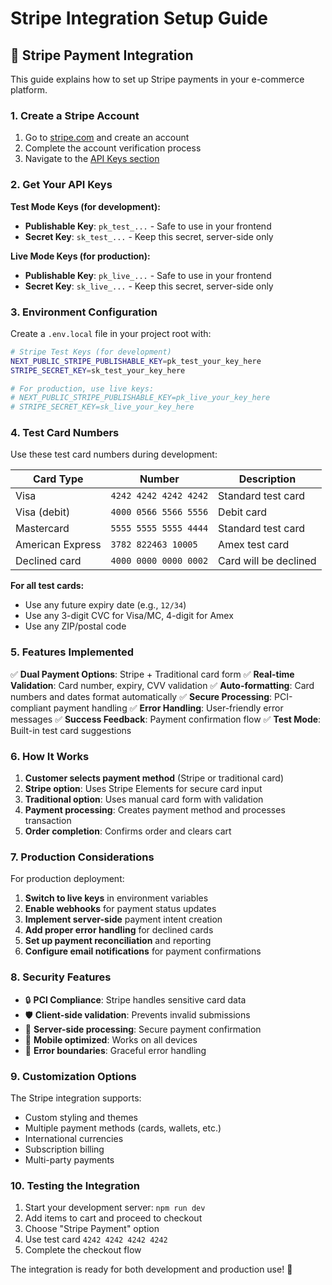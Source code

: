 # Stripe Integration Setup Guide

## 🚀 Stripe Payment Integration

This guide explains how to set up Stripe payments in your e-commerce platform.

### 1. **Create a Stripe Account**

1. Go to [stripe.com](https://stripe.com) and create an account
2. Complete the account verification process
3. Navigate to the [API Keys section](https://dashboard.stripe.com/apikeys)

### 2. **Get Your API Keys**

**Test Mode Keys (for development):**
- **Publishable Key**: `pk_test_...` - Safe to use in your frontend
- **Secret Key**: `sk_test_...` - Keep this secret, server-side only

**Live Mode Keys (for production):**
- **Publishable Key**: `pk_live_...` - Safe to use in your frontend
- **Secret Key**: `sk_live_...` - Keep this secret, server-side only

### 3. **Environment Configuration**

Create a `.env.local` file in your project root with:

```bash
# Stripe Test Keys (for development)
NEXT_PUBLIC_STRIPE_PUBLISHABLE_KEY=pk_test_your_key_here
STRIPE_SECRET_KEY=sk_test_your_key_here

# For production, use live keys:
# NEXT_PUBLIC_STRIPE_PUBLISHABLE_KEY=pk_live_your_key_here
# STRIPE_SECRET_KEY=sk_live_your_key_here
```

### 4. **Test Card Numbers**

Use these test card numbers during development:

| Card Type | Number | Description |
|-----------|--------|-------------|
| Visa | `4242 4242 4242 4242` | Standard test card |
| Visa (debit) | `4000 0566 5566 5556` | Debit card |
| Mastercard | `5555 5555 5555 4444` | Standard test card |
| American Express | `3782 822463 10005` | Amex test card |
| Declined card | `4000 0000 0000 0002` | Card will be declined |

**For all test cards:**
- Use any future expiry date (e.g., `12/34`)
- Use any 3-digit CVC for Visa/MC, 4-digit for Amex
- Use any ZIP/postal code

### 5. **Features Implemented**

✅ **Dual Payment Options**: Stripe + Traditional card form
✅ **Real-time Validation**: Card number, expiry, CVV validation
✅ **Auto-formatting**: Card numbers and dates format automatically
✅ **Secure Processing**: PCI-compliant payment handling
✅ **Error Handling**: User-friendly error messages
✅ **Success Feedback**: Payment confirmation flow
✅ **Test Mode**: Built-in test card suggestions

### 6. **How It Works**

1. **Customer selects payment method** (Stripe or traditional card)
2. **Stripe option**: Uses Stripe Elements for secure card input
3. **Traditional option**: Uses manual card form with validation
4. **Payment processing**: Creates payment method and processes transaction
5. **Order completion**: Confirms order and clears cart

### 7. **Production Considerations**

For production deployment:

1. **Switch to live keys** in environment variables
2. **Enable webhooks** for payment status updates
3. **Implement server-side** payment intent creation
4. **Add proper error handling** for declined cards
5. **Set up payment reconciliation** and reporting
6. **Configure email notifications** for payment confirmations

### 8. **Security Features**

- 🔒 **PCI Compliance**: Stripe handles sensitive card data
- 🛡️ **Client-side validation**: Prevents invalid submissions  
- 🔐 **Server-side processing**: Secure payment confirmation
- 📱 **Mobile optimized**: Works on all devices
- 🎯 **Error boundaries**: Graceful error handling

### 9. **Customization Options**

The Stripe integration supports:
- Custom styling and themes
- Multiple payment methods (cards, wallets, etc.)
- International currencies
- Subscription billing
- Multi-party payments

### 10. **Testing the Integration**

1. Start your development server: `npm run dev`
2. Add items to cart and proceed to checkout
3. Choose "Stripe Payment" option
4. Use test card `4242 4242 4242 4242`
5. Complete the checkout flow

The integration is ready for both development and production use! 🎉
